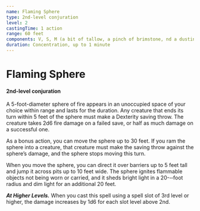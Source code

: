 ```yaml
---
name: Flaming Sphere
type: 2nd-level conjuration
level: 2
castingTime: 1 action
range: 60 feet
components: V, S, M (a bit of tallow, a pinch of brimstone, nd a dusting of powdered iron)
duration: Concentration, up to 1 minute
---
```


# Flaming Sphere

#### 2nd-level conjuration

A 5-foot-diameter sphere of fire appears in an unoccupied space of your choice within range and lasts for the duration. Any creature that ends its turn within 5 feet of the sphere must make a Dexterity saving throw. The creature takes 2d6 fire damage on a failed save, or half as much damage on a successful one.

As a bonus action, you can move the sphere up to 30 feet. If you ram the sphere into a creature, that creature must make the saving throw against the sphere’s damage, and the sphere stops moving this turn.

When you move the sphere, you can direct it over barriers up to 5 feet tall and jump it across pits up to 10 feet wide. The sphere ignites flammable objects not being worn or carried, and it sheds bright light in a 20-­‐‑foot radius and dim light for an additional 20 feet.

_**At Higher Levels.**_ When you cast this spell using a spell slot of 3rd level or higher, the damage increases by 1d6 for each slot level above 2nd.
